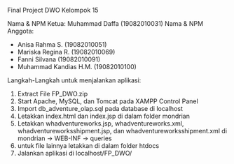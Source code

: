 Final Project DWO Kelompok 15

Nama & NPM Ketua:
Muhammad Daffa (19082010031)
Nama & NPM Anggota:
- Anisa Rahma S. (19082010051)
- Mariska Regina R. (19082010069)
- Fanni Silvana (19082010091)
- Muhammad Kandias H.M. (19082010100)

Langkah-Langkah untuk menjalankan aplikasi:
1. Extract File FP_DWO.zip
2. Start Apache, MySQL, dan Tomcat pada XAMPP Control Panel
3. Import db_adventure_olap.sql pada database di localhost
4. Letakkan index.html dan index.jsp di dalam folder mondrian
5. Letakkan whadventureworks.jsp, whadventureworks.xml, whadventureworksshipment.jsp, dan whadventureworksshipment.xml di mondrian -> WEB-INF -> queries
6. untuk file lainnya letakkan di dalam folder htdocs
7. Jalankan aplikasi di localhost/FP_DWO/
